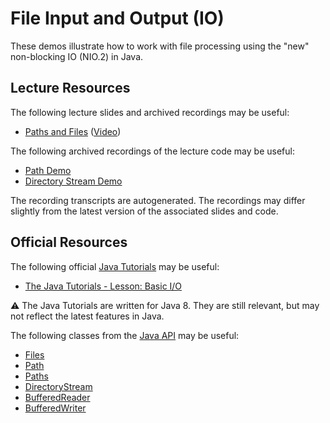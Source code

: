 File Input and Output (IO)
=================================================

These demos illustrate how to work with file processing using the "new" non-blocking IO (NIO.2) in Java.

## Lecture Resources ##

The following lecture slides and archived recordings may be useful:

  - [Paths and Files](https://docs.google.com/presentation/d/e/2PACX-1vTiSpOGmvj9iXFmfeZk6DwFVxJrS95fsL-9cC3OXmX13U2TIefN_mgo7dghD-9L9ZqXG_EtdGmVICsh/pub?start=false&loop=false&delayms=3000) ([Video](https://usfca.hosted.panopto.com/Panopto/Pages/Viewer.aspx?id=fe6500fa-b0c9-458b-980e-af95015cf0c8))

The following archived recordings of the lecture code may be useful:

  - [Path Demo](https://usfca.hosted.panopto.com/Panopto/Pages/Viewer.aspx?id=e0dbc0ef-c0d4-4d2d-be9a-af95016bf0c3)
  - [Directory Stream Demo](https://usfca.hosted.panopto.com/Panopto/Pages/Viewer.aspx?id=aefe248e-f84b-496d-9c85-af95015cece4)

The recording transcripts are autogenerated. The recordings may differ slightly from the latest version of the associated slides and code.

## Official Resources ##

The following official [Java Tutorials](http://docs.oracle.com/javase/tutorial/index.html) may be useful:

- [The Java Tutorials - Lesson: Basic I/O](http://docs.oracle.com/javase/tutorial/essential/io/index.html)

:warning: The Java Tutorials are written for Java 8. They are still relevant, but may not reflect the latest features in Java.

The following classes from the [Java API](https://docs.oracle.com/en/java/javase/21/docs/api/) may be useful:

- [Files](https://docs.oracle.com/en/java/javase/21/docs/api/java.base/java/nio/file/Files.html)
- [Path](https://docs.oracle.com/en/java/javase/21/docs/api/java.base/java/nio/file/Path.html)
- [Paths](https://docs.oracle.com/en/java/javase/21/docs/api/java.base/java/nio/file/Paths.html)
- [DirectoryStream](https://docs.oracle.com/en/java/javase/21/docs/api/java.base/java/nio/file/DirectoryStream.html)
- [BufferedReader](https://docs.oracle.com/en/java/javase/21/docs/api/java.base/java/io/BufferedReader.html)
- [BufferedWriter](https://docs.oracle.com/en/java/javase/21/docs/api/java.base/java/io/BufferedWriter.html)
